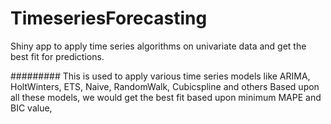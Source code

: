 # TimeseriesForecasting
Shiny app to apply time series algorithms on univariate data and get the best fit for predictions.


######### This is used to apply various time series models like ARIMA, HoltWinters, ETS, Naive, RandomWalk, Cubicspline and others
Based upon all these models, we would get the best fit based upon minimum MAPE and BIC value,
